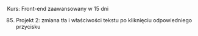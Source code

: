 Kurs: Front-end zaawansowany w 15 dni

85. Projekt 2: zmiana tła i właściwości tekstu po kliknięciu odpowiedniego przycisku